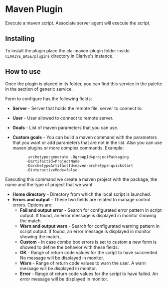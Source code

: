 # Maven Plugin

Execute a maven script. Associate server agent will execute the script.

## Installing

To install the plugin place the cla-maven-plugin folder inside `CLARIVE_BASE/plugins`
directory in Clarive's instance.

## How to use

Once the plugin is placed in its folder, you can find this service in the palette in the section of generic service.

Form to configure has the following fields:

- **Server** - Server that holds the remote file, server to connect to.
- **User** - User allowed to connect to remote server.
- **Goals** - List of maven parameters that you can use.
- **Custom goals** - You can build a maven command with the parameters that you want or add parameters that are not in the list. Also you can use maven plugins or more complex commands. Example:

        	 archetype:generate -DgroupId=projectPackaging
   			-DartifactId=ProjectName
   			-DarchetypeArtifactId=maven-archetype-quickstart
   			-DinteractiveMode=false
Executing this command we create a maven project with the package, the name and the type of project that we want
- **Home directory** - Directory from which the local script is launched.
- **Errors and output** - These two fields are related to manage control errors. Options are:
   - **Fail and output error** - Search for configurated error pattern in script output. If found, an error message is displayed in monitor showing the match.
   - **Warn and output warn** - Search for configurated warning pattern in script output. If found, an error message is displayed in monitor showing the match.,
   - **Custom** - In case combo box errors is set to custom a new form is showed to define the behavior with these fields:
   - **OK** - Range of return code values for the script to have succeeded. No message will be displayed in monitor.
   - **Warn** - Range of return code values to warn the user. A warn message will be displayed in monitor.
   - **Error** - Range of return code values for the script to have failed. An error message will be displayed in monitor.




